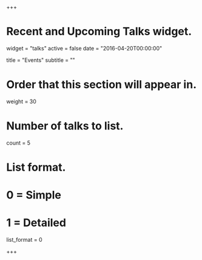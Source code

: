 +++
# Recent and Upcoming Talks widget.
widget = "talks"
active = false
date = "2016-04-20T00:00:00"

title = "Events"
subtitle = ""

# Order that this section will appear in.
weight = 30

# Number of talks to list.
count = 5

# List format.
#   0 = Simple
#   1 = Detailed
list_format = 0

+++

